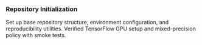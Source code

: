 ### Repository Initialization
Set up base repository structure, environment configuration, and reproducibility utilities. Verified TensorFlow GPU setup and mixed-precision policy with smoke tests.
